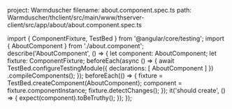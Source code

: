 project: Warmduscher
filename: about.component.spec.ts
path: Warmduscher/thclient/src/main/www/thserver-client/src/app/about/about.component.spec.ts

import { ComponentFixture, TestBed } from '@angular/core/testing';
import { AboutComponent } from './about.component';
describe('AboutComponent', () => {
  let component: AboutComponent;
  let fixture: ComponentFixture<AboutComponent>;
  beforeEach(async () => {
    await TestBed.configureTestingModule({
      declarations: [ AboutComponent ]
    })
    .compileComponents();
  });
  beforeEach(() => {
    fixture = TestBed.createComponent(AboutComponent);
    component = fixture.componentInstance;
    fixture.detectChanges();
  });
  it('should create', () => {
    expect(component).toBeTruthy();
  });
});